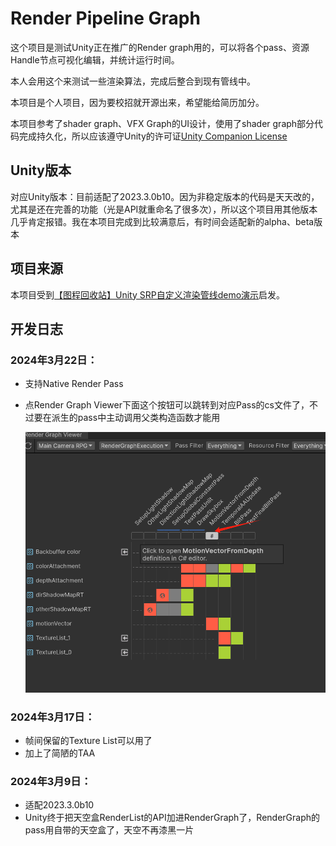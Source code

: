 ﻿# Render Pipeline Graph

这个项目是测试Unity正在推广的Render graph用的，可以将各个pass、资源Handle节点可视化编辑，并统计运行时间。

本人会用这个来测试一些渲染算法，完成后整合到现有管线中。

本项目是个人项目，因为要校招就开源出来，希望能给简历加分。

本项目参考了shader graph、VFX Graph的UI设计，使用了shader graph部分代码完成持久化，所以应该遵守Unity的许可证[Unity Companion License](http://www.unity3d.com/legal/licenses/Unity_Companion_License)

## Unity版本
对应Unity版本：目前适配了2023.3.0b10。因为非稳定版本的代码是天天改的，尤其是还在完善的功能（光是API就重命名了很多次），所以这个项目用其他版本几乎肯定报错。我在本项目完成到比较满意后，有时间会适配新的alpha、beta版本

## 项目来源

本项目受到[【图程回收站】Unity SRP自定义渲染管线demo演示](https://www.bilibili.com/video/BV1rj41117hy)启发。

## 开发日志
### 2024年3月22日：
- 支持Native Render Pass

- 点Render Graph Viewer下面这个按钮可以跳转到对应Pass的cs文件了，不过要在派生的pass中主动调用父类构造函数才能用

  ![image-20240322024016604](https://raw.githubusercontent.com/PDE26jjk/misc/main/img/image-20240322024016604.png)

### 2024年3月17日：
- 帧间保留的Texture List可以用了
- 加上了简陋的TAA

### 2024年3月9日：
- 适配2023.3.0b10
- Unity终于把天空盒RenderList的API加进RenderGraph了，RenderGraph的pass用自带的天空盒了，天空不再漆黑一片

